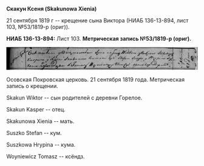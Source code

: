 **Скакун Ксеня (Skakunowa Xienia)**

21 сентября 1819 г -- крещение сына Виктора (НИАБ 136-13-894, лист 103,
№53/1819-р (ориг)).

**НИАБ 136-13-894:** Лист 103. **Метрическая запись №53/1819-р (ориг).**

![](./media/fd2b35974a91a26ea96ef3c19fc7f5ed1b10eaeb.png)

Осовская Покровская церковь. 21 сентября 1819 года. Метрическая запись о
крещении.

Skakun Wiktor -- сын родителей с деревни Горелое.

Skakun Kasper -- отец.

Skakunowa Xienia -- мать.

Suszko Stefan -- кум.

Suszkowa Hrypina -- кума.

Woyniewicz Tomasz -- ксёндз.
